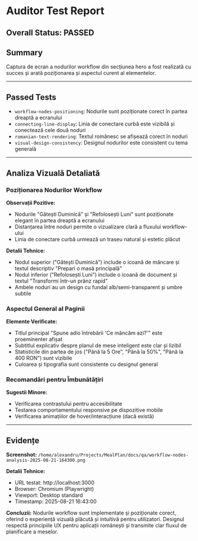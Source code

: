 # Auditor Test Report

## Overall Status: PASSED

## Summary
Captura de ecran a nodurilor workflow din secțiunea hero a fost realizată cu succes și arată poziționarea și aspectul curent al elementelor.

---

## Passed Tests
- `workflow-nodes-positioning`: Nodurile sunt poziționate corect în partea dreaptă a ecranului
- `connecting-line-display`: Linia de conectare curbă este vizibilă și conectează cele două noduri
- `romanian-text-rendering`: Textul românesc se afișează corect în noduri
- `visual-design-consistency`: Designul nodurilor este consistent cu tema generală

---

## Analiza Vizuală Detaliată

### Poziționarea Nodurilor Workflow

**Observații Pozitive:**
- Nodurile "Gătești Duminică" și "Refolosești Luni" sunt poziționate elegant în partea dreaptă a ecranului
- Distanțarea între noduri permite o vizualizare clară a fluxului workflow-ului
- Linia de conectare curbă urmează un traseu natural și estetic plăcut

**Detalii Tehnice:**
- Nodul superior ("Gătești Duminică") include o icoană de mâncare și textul descriptiv "Prepari o masă principală"
- Nodul inferior ("Refolosești Luni") include o icoană de document și textul "Transformi într-un prânz rapid"
- Ambele noduri au un design cu fundal alb/semi-transparent și umbre subtile

### Aspectul General al Paginii

**Elemente Verificate:**
- Titlul principal "Spune adio întrebării 'Ce mâncăm azi?'" este proeminenter afișat
- Subtitlul explicativ despre planul de mese inteligent este clar și lizibil
- Statisticile din partea de jos ("Până la 5 Ore", "Până la 50%", "Până la 400 RON") sunt vizibile
- Culoarea și tipografia sunt consistente cu designul general

### Recomandări pentru Îmbunătățiri

**Sugestii Minore:**
- Verificarea contrastului pentru accesibilitate
- Testarea comportamentului responsive pe dispozitive mobile
- Verificarea animațiilor de hover/interacțiune (dacă există)

---

## Evidențe

**Screenshot:** `/home/alexandru/Projects/MealPlan/docs/qa/workflow-nodes-analysis-2025-08-21-164300.png`

**Detalii Tehnice:**
- URL testat: http://localhost:3000
- Browser: Chromium (Playwright)
- Viewport: Desktop standard
- Timestamp: 2025-08-21 16:43:00

**Concluzii:**
Nodurile workflow sunt implementate și poziționate corect, oferind o experiență vizuală plăcută și intuitivă pentru utilizatori. Designul respectă principiile UX pentru aplicații românești și transmite clar fluxul de planificare a meselor.